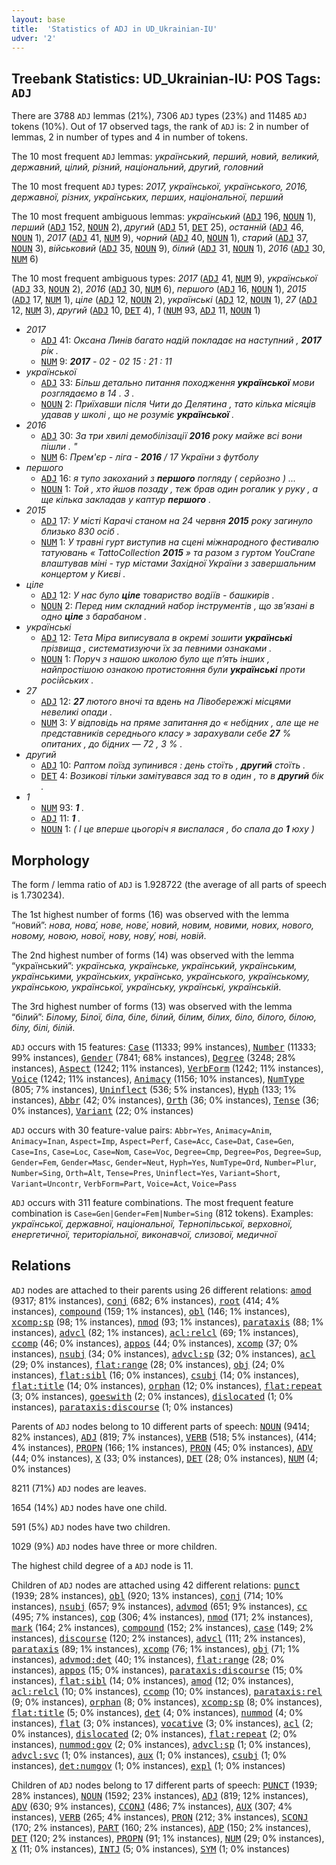 ```yaml
---
layout: base
title:  'Statistics of ADJ in UD_Ukrainian-IU'
udver: '2'
---
```


## Treebank Statistics: UD_Ukrainian-IU: POS Tags: `ADJ`

There are 3788 `ADJ` lemmas (21%), 7306 `ADJ` types (23%) and 11485 `ADJ` tokens (10%).
Out of 17 observed tags, the rank of `ADJ` is: 2 in number of lemmas, 2 in number of types and 4 in number of tokens.

The 10 most frequent `ADJ` lemmas: <em>український, перший, новий, великий, державний, цілий, різний, національний, другий, головний</em>

The 10 most frequent `ADJ` types:  <em>2017, української, українського, 2016, державної, різних, українських, перших, національної, перший</em>

The 10 most frequent ambiguous lemmas: <em>український</em> (<tt><a href="uk_iu-pos-ADJ.html">ADJ</a></tt> 196, <tt><a href="uk_iu-pos-NOUN.html">NOUN</a></tt> 1), <em>перший</em> (<tt><a href="uk_iu-pos-ADJ.html">ADJ</a></tt> 152, <tt><a href="uk_iu-pos-NOUN.html">NOUN</a></tt> 2), <em>другий</em> (<tt><a href="uk_iu-pos-ADJ.html">ADJ</a></tt> 51, <tt><a href="uk_iu-pos-DET.html">DET</a></tt> 25), <em>останній</em> (<tt><a href="uk_iu-pos-ADJ.html">ADJ</a></tt> 46, <tt><a href="uk_iu-pos-NOUN.html">NOUN</a></tt> 1), <em>2017</em> (<tt><a href="uk_iu-pos-ADJ.html">ADJ</a></tt> 41, <tt><a href="uk_iu-pos-NUM.html">NUM</a></tt> 9), <em>чорний</em> (<tt><a href="uk_iu-pos-ADJ.html">ADJ</a></tt> 40, <tt><a href="uk_iu-pos-NOUN.html">NOUN</a></tt> 1), <em>старий</em> (<tt><a href="uk_iu-pos-ADJ.html">ADJ</a></tt> 37, <tt><a href="uk_iu-pos-NOUN.html">NOUN</a></tt> 3), <em>військовий</em> (<tt><a href="uk_iu-pos-ADJ.html">ADJ</a></tt> 35, <tt><a href="uk_iu-pos-NOUN.html">NOUN</a></tt> 9), <em>білий</em> (<tt><a href="uk_iu-pos-ADJ.html">ADJ</a></tt> 31, <tt><a href="uk_iu-pos-NOUN.html">NOUN</a></tt> 1), <em>2016</em> (<tt><a href="uk_iu-pos-ADJ.html">ADJ</a></tt> 30, <tt><a href="uk_iu-pos-NUM.html">NUM</a></tt> 6)

The 10 most frequent ambiguous types:  <em>2017</em> (<tt><a href="uk_iu-pos-ADJ.html">ADJ</a></tt> 41, <tt><a href="uk_iu-pos-NUM.html">NUM</a></tt> 9), <em>української</em> (<tt><a href="uk_iu-pos-ADJ.html">ADJ</a></tt> 33, <tt><a href="uk_iu-pos-NOUN.html">NOUN</a></tt> 2), <em>2016</em> (<tt><a href="uk_iu-pos-ADJ.html">ADJ</a></tt> 30, <tt><a href="uk_iu-pos-NUM.html">NUM</a></tt> 6), <em>першого</em> (<tt><a href="uk_iu-pos-ADJ.html">ADJ</a></tt> 16, <tt><a href="uk_iu-pos-NOUN.html">NOUN</a></tt> 1), <em>2015</em> (<tt><a href="uk_iu-pos-ADJ.html">ADJ</a></tt> 17, <tt><a href="uk_iu-pos-NUM.html">NUM</a></tt> 1), <em>ціле</em> (<tt><a href="uk_iu-pos-ADJ.html">ADJ</a></tt> 12, <tt><a href="uk_iu-pos-NOUN.html">NOUN</a></tt> 2), <em>українські</em> (<tt><a href="uk_iu-pos-ADJ.html">ADJ</a></tt> 12, <tt><a href="uk_iu-pos-NOUN.html">NOUN</a></tt> 1), <em>27</em> (<tt><a href="uk_iu-pos-ADJ.html">ADJ</a></tt> 12, <tt><a href="uk_iu-pos-NUM.html">NUM</a></tt> 3), <em>другий</em> (<tt><a href="uk_iu-pos-ADJ.html">ADJ</a></tt> 10, <tt><a href="uk_iu-pos-DET.html">DET</a></tt> 4), <em>1</em> (<tt><a href="uk_iu-pos-NUM.html">NUM</a></tt> 93, <tt><a href="uk_iu-pos-ADJ.html">ADJ</a></tt> 11, <tt><a href="uk_iu-pos-NOUN.html">NOUN</a></tt> 1)


* <em>2017</em>
  * <tt><a href="uk_iu-pos-ADJ.html">ADJ</a></tt> 41: <em>Оксана Линів багато надій покладає на наступний , <b>2017</b> рік .</em>
  * <tt><a href="uk_iu-pos-NUM.html">NUM</a></tt> 9: <em><b>2017</b> - 02 - 02 15 : 21 : 11</em>
* <em>української</em>
  * <tt><a href="uk_iu-pos-ADJ.html">ADJ</a></tt> 33: <em>Більш детально питання походження <b>української</b> мови розглядаємо в 14 . 3 .</em>
  * <tt><a href="uk_iu-pos-NOUN.html">NOUN</a></tt> 2: <em>Приїхавши після Чити до Делятина , тато кілька місяців удавав у школі , що не розуміє <b>української</b> .</em>
* <em>2016</em>
  * <tt><a href="uk_iu-pos-ADJ.html">ADJ</a></tt> 30: <em>За три хвилі демобілізації <b>2016</b> року майже всі вони пішли . "</em>
  * <tt><a href="uk_iu-pos-NUM.html">NUM</a></tt> 6: <em>Прем'єр - ліга - <b>2016</b> / 17 України з футболу</em>
* <em>першого</em>
  * <tt><a href="uk_iu-pos-ADJ.html">ADJ</a></tt> 16: <em>я тупо закоханий з <b>першого</b> погляду ( серйозно ) ...</em>
  * <tt><a href="uk_iu-pos-NOUN.html">NOUN</a></tt> 1: <em>Той , хто йшов позаду , теж брав один рогалик у руку , а ще кілька закладав у каптур <b>першого</b> .</em>
* <em>2015</em>
  * <tt><a href="uk_iu-pos-ADJ.html">ADJ</a></tt> 17: <em>У місті Карачі станом на 24 червня <b>2015</b> року загинуло близько 830 осіб .</em>
  * <tt><a href="uk_iu-pos-NUM.html">NUM</a></tt> 1: <em>У травні гурт виступив на сцені міжнародного фестивалю татуювань « TattoCollection <b>2015</b> » та разом з гуртом YouCrane влаштував міні - тур містами Західної України з завершальним концертом у Києві .</em>
* <em>ціле</em>
  * <tt><a href="uk_iu-pos-ADJ.html">ADJ</a></tt> 12: <em>У нас було <b>ціле</b> товариство водіїв - башкирів .</em>
  * <tt><a href="uk_iu-pos-NOUN.html">NOUN</a></tt> 2: <em>Перед ним складний набор інструментів , що зв’язані в одно <b>ціле</b> з барабаном .</em>
* <em>українські</em>
  * <tt><a href="uk_iu-pos-ADJ.html">ADJ</a></tt> 12: <em>Тета Міра виписувала в окремі зошити <b>українські</b> прізвища , систематизуючи їх за певними ознаками .</em>
  * <tt><a href="uk_iu-pos-NOUN.html">NOUN</a></tt> 1: <em>Поруч з нашою школою було ще п’ять інших , найпростішою ознакою протистояння були <b>українські</b> проти російських .</em>
* <em>27</em>
  * <tt><a href="uk_iu-pos-ADJ.html">ADJ</a></tt> 12: <em><b>27</b> лютого вночі та вдень на Лівобережжі місцями невеликі опади .</em>
  * <tt><a href="uk_iu-pos-NUM.html">NUM</a></tt> 3: <em>У відповідь на пряме запитання до « небідних , але ще не представників середнього класу » зарахували себе <b>27</b> % опитаних , до бідних — 72 , 3 % .</em>
* <em>другий</em>
  * <tt><a href="uk_iu-pos-ADJ.html">ADJ</a></tt> 10: <em>Раптом поїзд зупинився : день стоїть , <b>другий</b> стоїть .</em>
  * <tt><a href="uk_iu-pos-DET.html">DET</a></tt> 4: <em>Возикові тільки замітувався зад то в один , то в <b>другий</b> бік .</em>
* <em>1</em>
  * <tt><a href="uk_iu-pos-NUM.html">NUM</a></tt> 93: <em><b>1</b> .</em>
  * <tt><a href="uk_iu-pos-ADJ.html">ADJ</a></tt> 11: <em><b>1</b> .</em>
  * <tt><a href="uk_iu-pos-NOUN.html">NOUN</a></tt> 1: <em>( І це вперше цьогоріч я виспалася , бо спала до <b>1</b> юху )</em>

## Morphology

The form / lemma ratio of `ADJ` is 1.928722 (the average of all parts of speech is 1.730234).

The 1st highest number of forms (16) was observed with the lemma “новий”: <em>нова, нова́, нове, нове́, новий, новим, новими, нових, нового, новому, новою, нової, нову, нову́, нові, новій</em>.

The 2nd highest number of forms (14) was observed with the lemma “український”: <em>українська, українське, український, українським, українськими, українських, українсько, українського, українському, українською, української, українську, українські, українській</em>.

The 3rd highest number of forms (13) was observed with the lemma “білий”: <em>Білому, Білої, біла, біле, білий, білим, білих, біло, білого, білою, білу, білі, білій</em>.

`ADJ` occurs with 15 features: <tt><a href="uk_iu-feat-Case.html">Case</a></tt> (11333; 99% instances), <tt><a href="uk_iu-feat-Number.html">Number</a></tt> (11333; 99% instances), <tt><a href="uk_iu-feat-Gender.html">Gender</a></tt> (7841; 68% instances), <tt><a href="uk_iu-feat-Degree.html">Degree</a></tt> (3248; 28% instances), <tt><a href="uk_iu-feat-Aspect.html">Aspect</a></tt> (1242; 11% instances), <tt><a href="uk_iu-feat-VerbForm.html">VerbForm</a></tt> (1242; 11% instances), <tt><a href="uk_iu-feat-Voice.html">Voice</a></tt> (1242; 11% instances), <tt><a href="uk_iu-feat-Animacy.html">Animacy</a></tt> (1156; 10% instances), <tt><a href="uk_iu-feat-NumType.html">NumType</a></tt> (805; 7% instances), <tt><a href="uk_iu-feat-Uninflect.html">Uninflect</a></tt> (536; 5% instances), <tt><a href="uk_iu-feat-Hyph.html">Hyph</a></tt> (133; 1% instances), <tt><a href="uk_iu-feat-Abbr.html">Abbr</a></tt> (42; 0% instances), <tt><a href="uk_iu-feat-Orth.html">Orth</a></tt> (36; 0% instances), <tt><a href="uk_iu-feat-Tense.html">Tense</a></tt> (36; 0% instances), <tt><a href="uk_iu-feat-Variant.html">Variant</a></tt> (22; 0% instances)

`ADJ` occurs with 30 feature-value pairs: `Abbr=Yes`, `Animacy=Anim`, `Animacy=Inan`, `Aspect=Imp`, `Aspect=Perf`, `Case=Acc`, `Case=Dat`, `Case=Gen`, `Case=Ins`, `Case=Loc`, `Case=Nom`, `Case=Voc`, `Degree=Cmp`, `Degree=Pos`, `Degree=Sup`, `Gender=Fem`, `Gender=Masc`, `Gender=Neut`, `Hyph=Yes`, `NumType=Ord`, `Number=Plur`, `Number=Sing`, `Orth=Alt`, `Tense=Pres`, `Uninflect=Yes`, `Variant=Short`, `Variant=Uncontr`, `VerbForm=Part`, `Voice=Act`, `Voice=Pass`

`ADJ` occurs with 311 feature combinations.
The most frequent feature combination is `Case=Gen|Gender=Fem|Number=Sing` (812 tokens).
Examples: <em>української, державної, національної, Тернопільської, верховної, енергетичної, територіальної, виконавчої, слизової, медичної</em>


## Relations

`ADJ` nodes are attached to their parents using 26 different relations: <tt><a href="uk_iu-dep-amod.html">amod</a></tt> (9317; 81% instances), <tt><a href="uk_iu-dep-conj.html">conj</a></tt> (682; 6% instances), <tt><a href="uk_iu-dep-root.html">root</a></tt> (414; 4% instances), <tt><a href="uk_iu-dep-compound.html">compound</a></tt> (159; 1% instances), <tt><a href="uk_iu-dep-obl.html">obl</a></tt> (146; 1% instances), <tt><a href="uk_iu-dep-xcomp-sp.html">xcomp:sp</a></tt> (98; 1% instances), <tt><a href="uk_iu-dep-nmod.html">nmod</a></tt> (93; 1% instances), <tt><a href="uk_iu-dep-parataxis.html">parataxis</a></tt> (88; 1% instances), <tt><a href="uk_iu-dep-advcl.html">advcl</a></tt> (82; 1% instances), <tt><a href="uk_iu-dep-acl-relcl.html">acl:relcl</a></tt> (69; 1% instances), <tt><a href="uk_iu-dep-ccomp.html">ccomp</a></tt> (46; 0% instances), <tt><a href="uk_iu-dep-appos.html">appos</a></tt> (44; 0% instances), <tt><a href="uk_iu-dep-xcomp.html">xcomp</a></tt> (37; 0% instances), <tt><a href="uk_iu-dep-nsubj.html">nsubj</a></tt> (34; 0% instances), <tt><a href="uk_iu-dep-advcl-sp.html">advcl:sp</a></tt> (32; 0% instances), <tt><a href="uk_iu-dep-acl.html">acl</a></tt> (29; 0% instances), <tt><a href="uk_iu-dep-flat-range.html">flat:range</a></tt> (28; 0% instances), <tt><a href="uk_iu-dep-obj.html">obj</a></tt> (24; 0% instances), <tt><a href="uk_iu-dep-flat-sibl.html">flat:sibl</a></tt> (16; 0% instances), <tt><a href="uk_iu-dep-csubj.html">csubj</a></tt> (14; 0% instances), <tt><a href="uk_iu-dep-flat-title.html">flat:title</a></tt> (14; 0% instances), <tt><a href="uk_iu-dep-orphan.html">orphan</a></tt> (12; 0% instances), <tt><a href="uk_iu-dep-flat-repeat.html">flat:repeat</a></tt> (3; 0% instances), <tt><a href="uk_iu-dep-goeswith.html">goeswith</a></tt> (2; 0% instances), <tt><a href="uk_iu-dep-dislocated.html">dislocated</a></tt> (1; 0% instances), <tt><a href="uk_iu-dep-parataxis-discourse.html">parataxis:discourse</a></tt> (1; 0% instances)

Parents of `ADJ` nodes belong to 10 different parts of speech: <tt><a href="uk_iu-pos-NOUN.html">NOUN</a></tt> (9414; 82% instances), <tt><a href="uk_iu-pos-ADJ.html">ADJ</a></tt> (819; 7% instances), <tt><a href="uk_iu-pos-VERB.html">VERB</a></tt> (518; 5% instances),  (414; 4% instances), <tt><a href="uk_iu-pos-PROPN.html">PROPN</a></tt> (166; 1% instances), <tt><a href="uk_iu-pos-PRON.html">PRON</a></tt> (45; 0% instances), <tt><a href="uk_iu-pos-ADV.html">ADV</a></tt> (44; 0% instances), <tt><a href="uk_iu-pos-X.html">X</a></tt> (33; 0% instances), <tt><a href="uk_iu-pos-DET.html">DET</a></tt> (28; 0% instances), <tt><a href="uk_iu-pos-NUM.html">NUM</a></tt> (4; 0% instances)

8211 (71%) `ADJ` nodes are leaves.

1654 (14%) `ADJ` nodes have one child.

591 (5%) `ADJ` nodes have two children.

1029 (9%) `ADJ` nodes have three or more children.

The highest child degree of a `ADJ` node is 11.

Children of `ADJ` nodes are attached using 42 different relations: <tt><a href="uk_iu-dep-punct.html">punct</a></tt> (1939; 28% instances), <tt><a href="uk_iu-dep-obl.html">obl</a></tt> (920; 13% instances), <tt><a href="uk_iu-dep-conj.html">conj</a></tt> (714; 10% instances), <tt><a href="uk_iu-dep-nsubj.html">nsubj</a></tt> (657; 9% instances), <tt><a href="uk_iu-dep-advmod.html">advmod</a></tt> (651; 9% instances), <tt><a href="uk_iu-dep-cc.html">cc</a></tt> (495; 7% instances), <tt><a href="uk_iu-dep-cop.html">cop</a></tt> (306; 4% instances), <tt><a href="uk_iu-dep-nmod.html">nmod</a></tt> (171; 2% instances), <tt><a href="uk_iu-dep-mark.html">mark</a></tt> (164; 2% instances), <tt><a href="uk_iu-dep-compound.html">compound</a></tt> (152; 2% instances), <tt><a href="uk_iu-dep-case.html">case</a></tt> (149; 2% instances), <tt><a href="uk_iu-dep-discourse.html">discourse</a></tt> (120; 2% instances), <tt><a href="uk_iu-dep-advcl.html">advcl</a></tt> (111; 2% instances), <tt><a href="uk_iu-dep-parataxis.html">parataxis</a></tt> (89; 1% instances), <tt><a href="uk_iu-dep-xcomp.html">xcomp</a></tt> (76; 1% instances), <tt><a href="uk_iu-dep-obj.html">obj</a></tt> (71; 1% instances), <tt><a href="uk_iu-dep-advmod-det.html">advmod:det</a></tt> (40; 1% instances), <tt><a href="uk_iu-dep-flat-range.html">flat:range</a></tt> (28; 0% instances), <tt><a href="uk_iu-dep-appos.html">appos</a></tt> (15; 0% instances), <tt><a href="uk_iu-dep-parataxis-discourse.html">parataxis:discourse</a></tt> (15; 0% instances), <tt><a href="uk_iu-dep-flat-sibl.html">flat:sibl</a></tt> (14; 0% instances), <tt><a href="uk_iu-dep-amod.html">amod</a></tt> (12; 0% instances), <tt><a href="uk_iu-dep-acl-relcl.html">acl:relcl</a></tt> (10; 0% instances), <tt><a href="uk_iu-dep-ccomp.html">ccomp</a></tt> (10; 0% instances), <tt><a href="uk_iu-dep-parataxis-rel.html">parataxis:rel</a></tt> (9; 0% instances), <tt><a href="uk_iu-dep-orphan.html">orphan</a></tt> (8; 0% instances), <tt><a href="uk_iu-dep-xcomp-sp.html">xcomp:sp</a></tt> (8; 0% instances), <tt><a href="uk_iu-dep-flat-title.html">flat:title</a></tt> (5; 0% instances), <tt><a href="uk_iu-dep-det.html">det</a></tt> (4; 0% instances), <tt><a href="uk_iu-dep-nummod.html">nummod</a></tt> (4; 0% instances), <tt><a href="uk_iu-dep-flat.html">flat</a></tt> (3; 0% instances), <tt><a href="uk_iu-dep-vocative.html">vocative</a></tt> (3; 0% instances), <tt><a href="uk_iu-dep-acl.html">acl</a></tt> (2; 0% instances), <tt><a href="uk_iu-dep-dislocated.html">dislocated</a></tt> (2; 0% instances), <tt><a href="uk_iu-dep-flat-repeat.html">flat:repeat</a></tt> (2; 0% instances), <tt><a href="uk_iu-dep-nummod-gov.html">nummod:gov</a></tt> (2; 0% instances), <tt><a href="uk_iu-dep-advcl-sp.html">advcl:sp</a></tt> (1; 0% instances), <tt><a href="uk_iu-dep-advcl-svc.html">advcl:svc</a></tt> (1; 0% instances), <tt><a href="uk_iu-dep-aux.html">aux</a></tt> (1; 0% instances), <tt><a href="uk_iu-dep-csubj.html">csubj</a></tt> (1; 0% instances), <tt><a href="uk_iu-dep-det-numgov.html">det:numgov</a></tt> (1; 0% instances), <tt><a href="uk_iu-dep-expl.html">expl</a></tt> (1; 0% instances)

Children of `ADJ` nodes belong to 17 different parts of speech: <tt><a href="uk_iu-pos-PUNCT.html">PUNCT</a></tt> (1939; 28% instances), <tt><a href="uk_iu-pos-NOUN.html">NOUN</a></tt> (1592; 23% instances), <tt><a href="uk_iu-pos-ADJ.html">ADJ</a></tt> (819; 12% instances), <tt><a href="uk_iu-pos-ADV.html">ADV</a></tt> (630; 9% instances), <tt><a href="uk_iu-pos-CCONJ.html">CCONJ</a></tt> (486; 7% instances), <tt><a href="uk_iu-pos-AUX.html">AUX</a></tt> (307; 4% instances), <tt><a href="uk_iu-pos-VERB.html">VERB</a></tt> (265; 4% instances), <tt><a href="uk_iu-pos-PRON.html">PRON</a></tt> (212; 3% instances), <tt><a href="uk_iu-pos-SCONJ.html">SCONJ</a></tt> (170; 2% instances), <tt><a href="uk_iu-pos-PART.html">PART</a></tt> (160; 2% instances), <tt><a href="uk_iu-pos-ADP.html">ADP</a></tt> (150; 2% instances), <tt><a href="uk_iu-pos-DET.html">DET</a></tt> (120; 2% instances), <tt><a href="uk_iu-pos-PROPN.html">PROPN</a></tt> (91; 1% instances), <tt><a href="uk_iu-pos-NUM.html">NUM</a></tt> (29; 0% instances), <tt><a href="uk_iu-pos-X.html">X</a></tt> (11; 0% instances), <tt><a href="uk_iu-pos-INTJ.html">INTJ</a></tt> (5; 0% instances), <tt><a href="uk_iu-pos-SYM.html">SYM</a></tt> (1; 0% instances)

